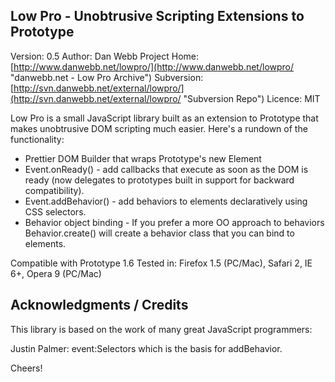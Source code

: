 Low Pro - Unobtrusive Scripting Extensions to Prototype
-------------------------------------------------------

Version: 0.5
Author: Dan Webb
Project Home: [http://www.danwebb.net/lowpro/](http://www.danwebb.net/lowpro/ "danwebb.net - Low Pro Archive")
Subversion: [http://svn.danwebb.net/external/lowpro/](http://svn.danwebb.net/external/lowpro/ "Subversion Repo")
Licence: MIT

Low Pro is a small JavaScript library built as an extension to Prototype that makes unobtrusive DOM scripting much easier.  Here's a rundown of the functionality:

* Prettier DOM Builder that wraps Prototype's new Element
* Event.onReady() - add callbacks that execute as soon as the DOM is ready (now delegates to prototypes built in support for backward compatibility).
* Event.addBehavior() - add behaviors to elements declaratively using CSS selectors.
* Behavior object binding - If you prefer a more OO approach to behaviors Behavior.create() will create a behavior class that you can bind to elements.

Compatible with Prototype 1.6
Tested in: Firefox 1.5 (PC/Mac), Safari 2, IE 6+, Opera 9 (PC/Mac)



Acknowledgments / Credits
-------------------------

This library is based on the work of many great JavaScript programmers:

Justin Palmer: event:Selectors which is the basis for addBehavior.

Cheers!
